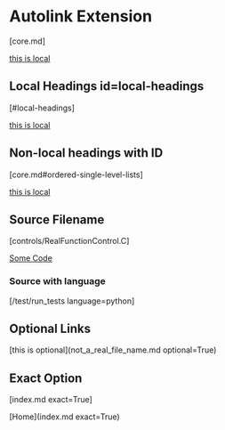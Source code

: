 # Autolink Extension

[core.md]

[this is local](core.md)

## Local Headings id=local-headings

[#local-headings]

[this is local](#local-headings)

## Non-local headings with ID

[core.md#ordered-single-level-lists]

[this is local](core.md#unordered-single-level-lists)

## Source Filename

[controls/RealFunctionControl.C]

[Some Code](controls/RealFunctionControl.C)

### Source with language

[/test/run_tests language=python]

## Optional Links

[this is optional](not_a_real_file_name.md optional=True)

## Exact Option

[index.md exact=True]

[Home](index.md exact=True)
